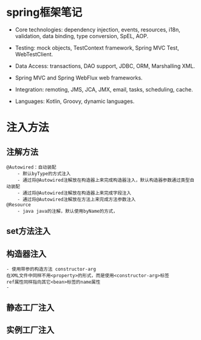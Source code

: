 # spring框架笔记
- Core technologies: dependency injection, events, resources, i18n, validation, data binding, type conversion, SpEL, AOP.

- Testing: mock objects, TestContext framework, Spring MVC Test, WebTestClient.

- Data Access: transactions, DAO support, JDBC, ORM, Marshalling XML.

- Spring MVC and Spring WebFlux web frameworks.

- Integration: remoting, JMS, JCA, JMX, email, tasks, scheduling, cache.

- Languages: Kotlin, Groovy, dynamic languages.
# 注入方法
## 注解方法
    @Autowired：自动装配
        - 默认byType的方式注入
        - 通过将@Autowired注解放在构造器上来完成构造器注入，默认构造器参数通过类型自动装配
        - 通过将@Autowired注解放在构造器上来完成字段注入
        - 通过将@Autowired注解放在方法上来完成方法参数注入
    @Resource
        - java java的注解，默认使用byName的方式，
        
## set方法注入

## 构造器注入
    
    - 使用带参的构造方法 constructor-arg 
    在XML文件中同样不用<property>的形式，而是使用<constructor-arg>标签
    ref属性同样指向其它<bean>标签的name属性
    -     
## 静态工厂注入
    
## 实例工厂注入